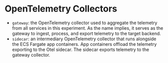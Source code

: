 # OpenTelemetry Collectors

- `gateway`: the OpenTelemetry collector used to aggregate the telemetry from all services in this experiment. As the
  name implies, it serves as the gateway to ingest, process, and export telemetry to the target backend.
- `sidecar`: an intermediary OpenTelemetry collector that runs alongside the ECS Fargate app containers. App containers
  offload the telemetry exporting to the Otel sidecar. The sidecar exports telemetry to the gateway collector.

